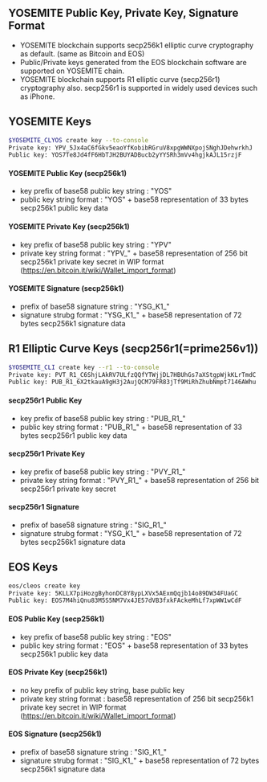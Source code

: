 YOSEMITE Public Key, Private Key, Signature Format
---

* YOSEMITE blockchain supports secp256k1 elliptic curve cryptography as default. (same as Bitcoin and EOS)
* Public/Private keys generated from the EOS blockchain software are supported on YOSEMITE chain.
* YOSEMITE blockchain supports R1 elliptic curve (secp256r1) cryptography also. secp256r1 is supported in widely used devices such as iPhone.


## YOSEMITE Keys

```bash
$YOSEMITE_CLYOS create key --to-console
Private key: YPV_5Jx4aC6fGkv5eaoYfKobibRGruV8xpgWWNXpojSNghJDehwrkhJ
Public key: YOS7Te8Jd4fF6HbTJH2BUYADBucb2yYYSRh3mVv4hgjkAJL15rzjF
```

#### YOSEMITE Public Key (secp256k1)
* key prefix of base58 public key string : "YOS"
* public key string format : "YOS" + base58 representation of 33 bytes secp256k1 public key data

#### YOSEMITE Private Key (secp256k1)
* key prefix of base58 public key string : "YPV"
* private key string format : "YPV_" + base58 representation of 256 bit secp256k1 private key secret in WIP format (https://en.bitcoin.it/wiki/Wallet_import_format)

#### YOSEMITE Signature (secp256k1)
* prefix of base58 signature string : "YSG_K1_"
* signature strubg format : "YSG_K1_" + base58 representation of 72 bytes secp256k1 signature data


## R1 Elliptic Curve Keys (secp256r1(=prime256v1))

```bash
$YOSEMITE_CLI create key --r1 --to-console
Private key: PVT_R1_C6ShjLAkRV7ULfzQQfYTWjjDL7HBUhGs7aXStgpWjkKLrTmdC
Public key: PUB_R1_6X2tkauA9gH3j2AujQCM79FR83jTf9MiRhZhubNmpt7146AWhu
```

#### secp256r1 Public Key
* key prefix of base58 public key string : "PUB_R1_"
* public key string format : "PUB_R1_" + base58 representation of 33 bytes secp256r1 public key data

#### secp256r1 Private Key
* key prefix of base58 public key string : "PVY_R1_"
* private key string format : "PVY_R1_" + base58 representation of 256 bit secp256r1 private key secret

#### secp256r1 Signature
* prefix of base58 signature string : "SIG_R1_"
* signature strubg format : "YSG_K1_" + base58 representation of 72 bytes secp256k1 signature data


## EOS Keys

```bash
eos/cleos create key
Private key: 5KLLX7piHozgByhonDC8Y8ypLXVx5AExmQqjb14o89DW34FUaGC
Public key: EOS7M4hiQnu83M5S5NM7Vx4JE57dVB3fxkFAckeMhLf7xpWW1wCdF
```

#### EOS Public Key (secp256k1)
* key prefix of base58 public key string : "EOS"
* public key string format : "EOS" + base58 representation of 33 bytes secp256k1 public key data

#### EOS Private Key (secp256k1)
* no key prefix of public key string, base public key
* private key string format : base58 representation of 256 bit secp256k1 private key secret in WIP format (https://en.bitcoin.it/wiki/Wallet_import_format)

#### EOS Signature (secp256k1)
* prefix of base58 signature string : "SIG_K1_"
* signature strubg format : "SIG_K1_" + base58 representation of 72 bytes secp256k1 signature data


